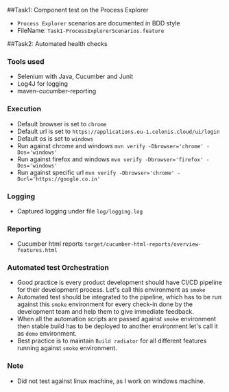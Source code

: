 ##Task1: Component test on the Process Explorer
* `Process Explorer` scenarios are documented in BDD style
* FileName: `Task1-ProcessExplorerScenarios.feature`

##Task2: Automated health checks

### Tools used

* Selenium with Java, Cucumber and Junit
* Log4J for logging
* maven-cucumber-reporting

### Execution

* Default browser is set to `chrome`
* Default url is set to `https://applications.eu-1.celonis.cloud/ui/login`
* Default os is set to `windows`
* Run against chrome and windows `mvn verify -Dbrowser='chrome' -Dos='windows'` 
* Run against firefox and windows `mvn verify -Dbrowser='firefox' -Dos='windows'` 
* Run against specific url `mvn verify -Dbrowser='chrome' -Durl='https://google.co.in'`

### Logging

* Captured logging under file `log/logging.log`

### Reporting

* Cucumber html reports `target/cucumber-html-reports/overview-features.html`

### Automated test Orchestration

* Good practice is every product development should have CI/CD pipeline for their development process. Let's call this environment as `smoke`  
* Automated test should be integrated to the pipeline, which has to be run against this `smoke` environment for every check-in done by the development team and help them to give immediate feedback. 
* When all the automation scripts are passed against `smoke` environment then stable build has to be deployed to another environment let's call it as `demo` environment.
* Best practice is to maintain `Build radiator` for all different features running against `smoke` environment.

### Note

* Did not test against linux machine, as I work on windows machine.
